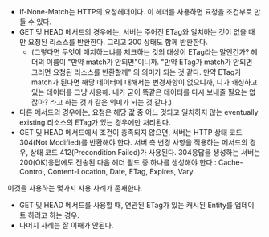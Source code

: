 
- If-None-Match는 HTTP의 요청헤더이다. 이 헤더를 사용하면 요청을 조건부로 만들 수 있다. 
- GET 및 HEAD 메서드의 경우에는, 서버는 주어진 ETag와 일치하는 것이 없을 때만 요청된 리소스를 반환한다. 그리고 200 상태도 함께 반환한다. 
	- (그렇다면 무엇이 매치하느냐를 체크하는 것의 대상이 ETag라는 말인건가? 헤더의 이름이 "만약 match가 안되면"이니까. "만약 ETag가 match가 안되면 그러면 요청된 리소스를 반환할께" 의 의미가 되는 것 같다. 만약 ETag가 match가 된다면 해당 데이터에 대해서는 변경사항이 없으니까, 니가 캐싱하고 있는 데이터를 그냥 사용해. 내가 굳이 똑같은 데이터를 다시 보내줄 필요는 없잖아? 라고 하는 것과 같은 의미가 되는 것 같다.)
- 다른 메서드의 경우에는, 요청은 해당 값 중 어느 것돠고 일치하지 않는 eventually existing 리소스의 ETag가 있는 경우에만 처리된다. 
- GET 및 HEAD 메서드에서 조건이 충족되지 않으면, 서버는 HTTP 상태 코드 304(Not Modified)를 반환해야 한다. 서버 측 변경 사항을 적용하는 메서드의 경우, 상태 코드 412(Precondition Failed)가 사용된다. 304응답을 생성하는 서버는 200(OK)응답에도 전송된 다음 헤더 필드 중 하나를 생성해야 한다 : Cache-Control, Content-Location, Date, ETag, Expires, Vary. 

이것을 사용하는 몇가지 사용 사례가 존재한다. 
- GET 및 HEAD 메서드를 사용할 때, 연관된 ETag가 있는 캐시된 Entity를 업데이트 하려고 하는 경우.  
- 나머지 사례는 잘 이해가 안된다.